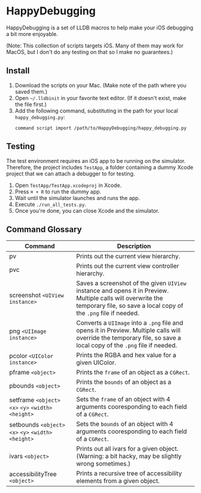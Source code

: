 # HappyDebugging

HappyDebugging is a set of LLDB macros to help make your iOS debugging a bit
more enjoyable.

(Note: This collection of scripts targets iOS. Many of them may work for MacOS,
but I don't do any testing on that so I make no guarantees.)

## Install

1. Download the scripts on your Mac. (Make note of the path where you saved
them.)
2. Open `~/.lldbinit` in your favorite text editor. (If it doesn't exist, make
the file first.)
3. Add the following command, substituting in the path for your local
`happy_debugging.py`:
    ```
    command script import /path/to/HappyDebugging/happy_debugging.py
    ```

## Testing

The test environment requires an iOS app to be running on the simulator.
Therefore, the project includes `TestApp`, a folder containing a dummy
Xcode project that we can attach a debugger to for testing.

1. Open `TestApp/TestApp.xcodeproj` in Xcode.
2. Press `⌘ + R` to run the dummy app.
3. Wait until the simulator launches and runs the app.
4. Execute `./run_all_tests.py`.
5. Once you're done, you can close Xcode and the simulator.

## Command Glossary

| Command | Description                                       |
| ------- | ------------------------------------------------- |
| pv      | Prints out the current view hierarchy.            |
| pvc     | Prints out the current view controller hierarchy. |
| screenshot `<UIView instance>` | Saves a screenshot of the given `UIView` instance and opens it in Preview. Multiple calls will overwrite the temporary file, so save a local copy of the `.png` file if needed. |
| png `<UIImage instance>` | Converts a `UIImage` into a `.png` file and opens it in Preview. Multiple calls will override the temporary file, so save a local copy of the `.png` file if needed. |
| pcolor `<UIColor instance>` | Prints the RGBA and hex value for a given UIColor. |
| pframe `<object>` | Prints the `frame` of an object as a `CGRect`. |
| pbounds `<object>` | Prints the `bounds` of an object as a `CGRect`. |
| setframe `<object>` `<x>` `<y>` `<width>` `<height>` | Sets the `frame` of an object with 4 arguments cooresponding to each field of a `CGRect`. |
| setbounds `<object>` `<x>` `<y>` `<width>` `<height>` | Sets the `bounds` of an object with 4 arguments cooresponding to each field of a `CGRect`. |
| ivars `<object>` | Prints out all ivars for a given object. (Warning: a bit hacky, may be slightly wrong sometimes.) |
| accessibilityTree `<object>` | Prints a recursive tree of accessibility elements from a given object. |
